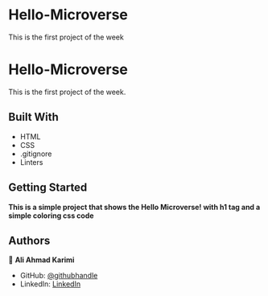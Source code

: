 # Hello-Microverse
This is the first project of the week
# Hello-Microverse
This is the first project of the week. 

## Built With

- HTML
- CSS
- .gitignore
- Linters

## Getting Started

**This is a simple project that shows the Hello Microverse! with h1 tag and a simple coloring css code**

## Authors

👤 **Ali Ahmad Karimi**

- GitHub: [@githubhandle](https://github.com/Aliahmad-karimi)
- LinkedIn: [LinkedIn](https://www.linkedin.com/in/ali-karimi-028473157/)
